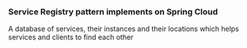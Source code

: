 ### Service Registry pattern implements on Spring Cloud
A database of services, their instances and their locations which helps services and clients to find each other 